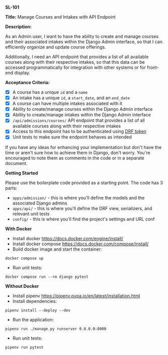 **SL-101**

**Title:** Manage Courses and Intakes with API Endpoint

**Description:**

As an Admin user,
I want to have the ability to create and manage courses and their associated intakes within the Django Admin interface,
so that I can efficiently organize and update course offerings.

Additionally, I need an API endpoint that provides a list of all available courses along with their respective intakes,
so that this data can be accessed programmatically for integration with other systems or for front-end display.

**Acceptance Criteria:**

- [X] A course has a unique `id` and a `name`
- [X] An intake has a unique `id`, a `start_date`, and an `end_date`
- [X] A course can have multiple intakes associated with it
- [X] Ability to create/manage courses within the Django Admin interface
- [X] Ability to create/manage intakes within the Django Admin interface
- [X] `/api/admissions/courses/` API endpoint that provides a list of all available courses along with their respective intakes
- [X] Access to this endpoint has to be authenticated using [DRF token](https://www.django-rest-framework.org/api-guide/authentication/#tokenauthentication)
- [X] Unit tests to make sure the endpoint behaves as intended

If you have any ideas for enhancing your implementation but don't have the time or aren't sure how to achieve them in Django, don't worry.
You're encouraged to note them as comments in the code or in a separate document.

**Getting Started**

Please use the boilerplate code provided as a starting point. The code has 3 parts:
- `apps/admission/` - this is where you'll define the models and the associated Django admins
- `apps/api/` - this is where you'll define the DRF view, serializers, and relevant unit tests
- `config/` - this is where you'll find the project's settings and URL conf

**With Docker**

- Install docker https://docs.docker.com/engine/install/
- Install docker compose https://docs.docker.com/compose/install/
- Build docker image and start the container:
```shell
docker compose up
```
- Run unit tests:
```shell
docker compose run --rm django pytest
```

**Without Docker**

- Install pipenv https://pipenv.pypa.io/en/latest/installation.html
- Install dependencies:
```shell
pipenv install --deploy --dev
```
- Run the application:
```shell
pipenv run ./manage.py runserver 0.0.0.0:8000
```
- Run unit tests:
```shell
pipenv run pytest
```
